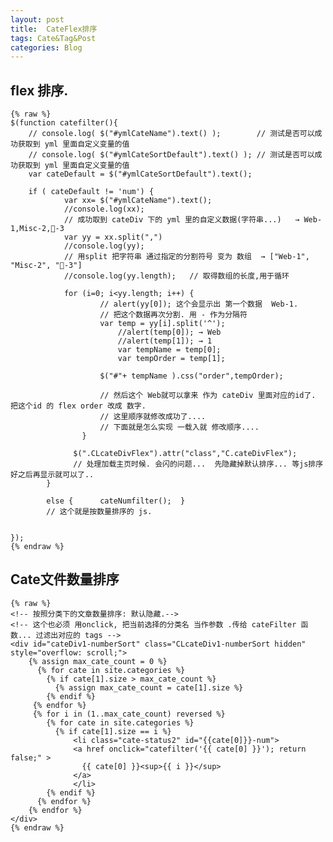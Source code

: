 ```yaml
---
layout: post
title:  CateFlex排序
tags: Cate&Tag&Post
categories: Blog
---
```



## flex 排序.
	{% raw %}
	$(function catefilter(){
	    // console.log( $("#ymlCateName").text() );        // 测试是否可以成功获取到 yml 里面自定义变量的值
	    // console.log( $("#ymlCateSortDefault").text() ); // 测试是否可以成功获取到 yml 里面自定义变量的值
	    var cateDefault = $("#ymlCateSortDefault").text();
	
	    if ( cateDefault != 'num') {
	            var xx= $("#ymlCateName").text();
	            //console.log(xx);
	            // 成功取到 cateDiv 下的 yml 里的自定义数据(字符串...)   → Web-1,Misc-2,-3
	            var yy = xx.split(",")
	            //console.log(yy);
	            // 用split 把字符串 通过指定的分割符号 变为 数组  → ["Web-1", "Misc-2", "-3"]
	            //console.log(yy.length);   // 取得数组的长度,用于循环
	
	            for (i=0; i<yy.length; i++) {
	                    // alert(yy[0]); 这个会显示出 第一个数据  Web-1.
	                    // 把这个数据再次分割. 用 - 作为分隔符
	                    var temp = yy[i].split('^');
	                        //alert(temp[0]); → Web
	                        //alert(temp[1]); → 1
	                        var tempName = temp[0];
	                        var tempOrder = temp[1];
	
	                    $("#"+ tempName ).css("order",tempOrder); 
	
	                    // 然后这个 Web就可以拿来 作为 cateDiv 里面对应的id了. 把这个id 的 flex order 改成 数字.
	                    // 这里顺序就修改成功了....
	                    // 下面就是怎么实现 一载入就 修改顺序....
	                }
	
	              $(".CLcateDivFlex").attr("class","C.cateDivFlex");
	              // 处理加载主页时候. 会闪的问题...  先隐藏掉默认排序... 等js排序好之后再显示就可以了..
	        }
	
	        else {      cateNumfilter();  }  
	        // 这个就是按数量排序的 js.  
	
	
	});
	{% endraw %}









## Cate文件数量排序

	{% raw %}
	<!-- 按照分类下的文章数量排序: 默认隐藏.-->
	<!-- 这个也必须 用onclick, 把当前选择的分类名 当作参数 .传给 cateFilter 函数... 过滤出对应的 tags -->
	<div id="cateDiv1-numberSort" class="CLcateDiv1-numberSort hidden" style="overflow: scroll;">       
	    {% assign max_cate_count = 0 %}
	      {% for cate in site.categories %}
	        {% if cate[1].size > max_cate_count %}
	          {% assign max_cate_count = cate[1].size %}
	        {% endif %}
	     {% endfor %}
	     {% for i in (1..max_cate_count) reversed %}
	        {% for cate in site.categories %}
	          {% if cate[1].size == i %}
	              <li class="cate-status2" id="{{cate[0]}}-num">
	              <a href onclick="catefilter('{{ cate[0] }}'); return false;" >        
	                {{ cate[0] }}<sup>{{ i }}</sup>
	              </a>  
	              </li>
	        {% endif %}
	      {% endfor %}
	    {% endfor %}
	</div>
	{% endraw %}

